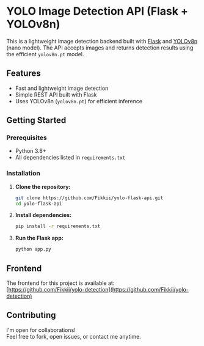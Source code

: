 # YOLO Image Detection API (Flask + YOLOv8n)

This is a lightweight image detection backend built with [Flask](https://flask.palletsprojects.com/) and [YOLOv8n](https://github.com/ultralytics/ultralytics) (nano model). The API accepts images and returns detection results using the efficient `yolov8n.pt` model.

## Features

- Fast and lightweight image detection
- Simple REST API built with Flask
- Uses YOLOv8n (`yolov8n.pt`) for efficient inference

## Getting Started

### Prerequisites

- Python 3.8+
- All dependencies listed in `requirements.txt`

### Installation

1. **Clone the repository:**
   ```bash
   git clone https://github.com/Fikkii/yolo-flask-api.git
   cd yolo-flask-api
   ```

2. **Install dependencies:**
   ```bash
   pip install -r requirements.txt
   ```

3. **Run the Flask app:**
   ```bash
   python app.py
   ```

## Frontend

The frontend for this project is available at:  
[https://github.com/Fikkii/yolo-detection](https://github.com/Fikkii/yolo-detection)

## Contributing

I'm open for collaborations!  
Feel free to fork, open issues, or contact me anytime.

